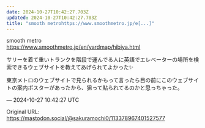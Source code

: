 ```yaml
---
date: 2024-10-27T10:42:27.703Z
updated: 2024-10-27T10:42:27.703Z
title: "smooth metrohttps://www.smoothmetro.jp/e[...]"
---
```


<p>smooth metro<br /><a href="https://www.smoothmetro.jp/en/yardmap/hibiya.html" target="_blank" rel="nofollow noopener" translate="no"><span class="invisible">https://www.</span><span class="ellipsis">smoothmetro.jp/en/yardmap/hibi</span><span class="invisible">ya.html</span></a></p><p>サリーを着て重いトランクを階段で運んでる人に英語でエレベーターの場所を検索できるウェブサイトを教えてあげられてよかった✨️</p><p>東京メトロのウェブサイトで見られるかもって言ったら目の前にこのウェブサイトの案内ポスターがあったから、狙って貼られてるのかと思っちゃった。</p>

&mdash; 2024-10-27 10:42:27 UTC

Original URL: https://mastodon.social/@sakuramochi0/113378967401527577
